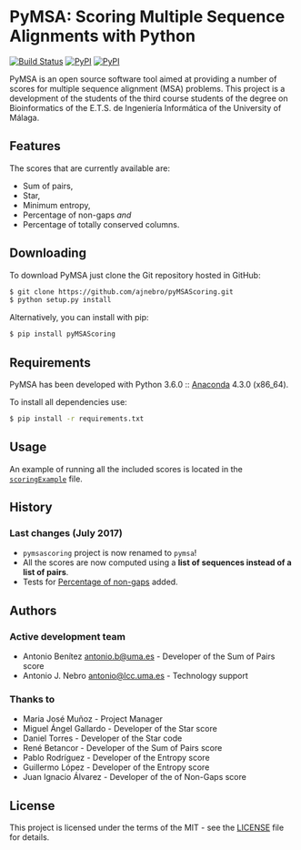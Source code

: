 # PyMSA: Scoring Multiple Sequence Alignments with Python
[![Build Status](https://travis-ci.org/ajnebro/pyMSAScoring.svg?branch=master)](https://travis-ci.org/ajnebro/pyMSAScoring)
[![PyPI](https://img.shields.io/pypi/l/pyMSAScoring.svg)]()
[![PyPI](https://img.shields.io/pypi/v/pyMSAScoring.svg)]()

PyMSA is an open source software tool aimed at providing a number of scores for
multiple sequence alignment (MSA) problems. This project is a development of the students of the
third course students of the degree on Bioinformatics of the E.T.S. de Ingeniería Informática
of the University of Málaga.

## Features
The scores that are currently available are:
* Sum of pairs,
* Star,
* Minimum entropy,
* Percentage of non-gaps *and*
* Percentage of totally conserved columns.

## Downloading
To download PyMSA just clone the Git repository hosted in GitHub:
```bash
$ git clone https://github.com/ajnebro/pyMSAScoring.git
$ python setup.py install
```

Alternatively, you can install with pip:
```bash
$ pip install pyMSAScoring
```

## Requirements
PyMSA has been developed with Python 3.6.0 :: [Anaconda](https://www.continuum.io) 4.3.0 (x86_64).

To install all dependencies use:
```bash
$ pip install -r requirements.txt
```

## Usage
An example of running all the included scores is located in the [`scoringExample`](pymsa/scoringExample.py) file.


## History
### Last changes (July 2017)
* `pymsascoring` project is now renamed to `pymsa`!
* All the scores are now computed using a **list of sequences instead of a list of pairs**.
* Tests for [Percentage of non-gaps](pymsa/test/test_scoring.py) added.

## Authors
### Active development team 
* Antonio Benítez <antonio.b@uma.es> - Developer of the Sum of Pairs score
* Antonio J. Nebro <antonio@lcc.uma.es> - Technology support

### Thanks to
* Maria José Muñoz - Project Manager
* Miguel Ángel Gallardo - Developer of the Star score
* Daniel Torres - Developer of the Star code
* René Betancor - Developer of the Sum of Pairs score
* Pablo Rodríguez - Developer of the Entropy score
* Guillermo López - Developer of the Entropy score
* Juan Ignacio Álvarez - Developer of the of Non-Gaps score

## License
This project is licensed under the terms of the MIT - see the [LICENSE](https://github.com/ajnebro/pyMSAScoring/blob/master/LICENSE) file for details.
